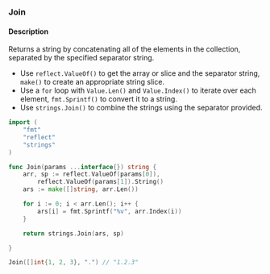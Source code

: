### Join

#### Description

Returns a string by concatenating all of the elements in the collection, separated by the specified separator string.

- Use `reflect.ValueOf()` to get the array or slice and the separator string, `make()` to create an appropriate string slice.
- Use a `for` loop with `Value.Len()` and `Value.Index()` to iterate over each element, `fmt.Sprintf()` to convert it to a string.
- Use `strings.Join()` to combine the strings using the separator provided.

```go
import (
	"fmt"
	"reflect"
	"strings"
)

func Join(params ...interface{}) string {
	arr, sp := reflect.ValueOf(params[0]),
		reflect.ValueOf(params[1]).String()
	ars := make([]string, arr.Len())

	for i := 0; i < arr.Len(); i++ {
		ars[i] = fmt.Sprintf("%v", arr.Index(i))
	}

	return strings.Join(ars, sp)

}
```

```go
Join([]int{1, 2, 3}, ".") // "1.2.3"
```

